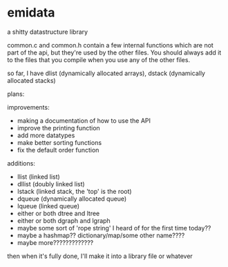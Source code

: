 # emidata
a shitty datastructure library


common.c and common.h contain a few internal functions which are not part of the api, but they're used by the other files. You should always add it to the files that you compile when you use any of the other files.

so far, I have dlist (dynamically allocated arrays), dstack (dynamically allocated stacks)

plans:

improvements:
- making a documentation of how to use the API
- improve the printing function
- add more datatypes
- make better sorting functions
- fix the default order function

additions:
- llist (linked list)
- dllist (doubly linked list)
- lstack (linked stack, the 'top' is the root)
- dqueue (dynamically allocated queue)
- lqueue (linked queue)
- either or both dtree and ltree
- either or both dgraph and lgraph
- maybe some sort of 'rope string' I heard of for the first time today??
- maybe a hashmap?? dictionary/map/some other name????
- maybe more?????????????

then when it's fully done, I'll make it into a library file or whatever
